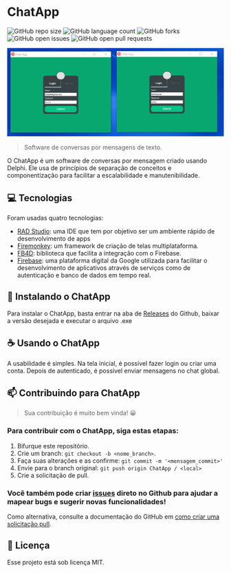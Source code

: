 # ChatApp

![GitHub repo size](https://img.shields.io/github/languages/code-size/LeoUpperThrower4/ChatApp?style=for-the-badge)
![GitHub language count](https://img.shields.io/github/languages/count/LeoUpperThrower4/ChatApp?style=for-the-badge)
![GitHub forks](https://img.shields.io/github/forks/LeoUpperThrower4/ChatApp?style=for-the-badge)
![GitHub open issues](https://img.shields.io/github/issues/LeoUpperThrower4/ChatApp?style=for-the-badge)
![GitHub open pull requests](https://img.shields.io:/github/issues-pr/LeoUpperThrower4/ChatApp?style=for-the-badge)

<!-- Alterar cover quando o projeto estiver 100% funcional -->
<img src="img/cover.gif" alt="cover">

> Software de conversas por mensagens de texto.

O ChatApp é um software de conversas por mensagem criado usando Delphi. Ele usa de princípios de separação de conceitos e componentização para facilitar a escalabilidade e manutenibilidade.


## 💻 Tecnologias

Foram usadas quatro tecnologias:

- [RAD Studio](https://www.embarcadero.com/br/products/rad-studio): uma IDE que tem por objetivo ser um ambiente rápido de desenvolvimento de apps
- [Firemonkey](https://www.embarcadero.com/br/products/rad-studio/fm-application-platform): um framework de criação de telas multiplataforma.
- [FB4D](https://github.com/SchneiderInfosystems/FB4D/): biblioteca que facilita a integração com o Firebase.
- [Firebase](https://firebase.google.com/): uma plataforma digital da Google utilizada para facilitar o desenvolvimento de aplicativos através de serviços como de autenticação e banco de dados em tempo real.

## 🚀 Instalando o ChatApp

Para instalar o ChatApp, basta entrar na aba de [Releases](https://github.com/LeoUpperThrower4/ChatApp/releases) do Github, baixar a versão desejada e executar o arquivo .exe

## ☕ Usando o ChatApp

A usabilidade é simples. Na tela inicial, é possível fazer login ou criar uma conta.
Depois de autenticado, é possível enviar mensagens no chat global.


## 📫 Contribuindo para ChatApp

> Sua contribuição é muito bem vinda! 😀

### Para contribuir com o ChatApp, siga estas etapas:

1. Bifurque este repositório.
2. Crie um branch: `git checkout -b <nome_branch>`.
3. Faça suas alterações e as confirme: `git commit -m '<mensagem_commit>'`
4. Envie para o branch original: `git push origin ChatApp / <local>`
5. Crie a solicitação de pull.

### Você também pode criar [issues](https://github.com/LeoUpperThrower4/ChatApp/issues) direto no Github para ajudar a mapear bugs e sugerir novas funcionalidades!

Como alternativa, consulte a documentação do GitHub em [como criar uma solicitação pull](https://help.github.com/en/github/collaborating-with-issues-and-pull-requests/creating-a-pull-request).

## 📝 Licença

Esse projeto está sob licença MIT.
